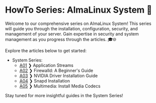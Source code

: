 # HowTo Series: AlmaLinux System 🚀

Welcome to our comprehensive series on AlmaLinux System! This series will guide you through the installation, configuration, security, and management of your server. Gain expertise in security and system management as you progress through the articles. 🎓🌐

Explore the articles below to get started:

- System Series:
    - [A01](SystemSeriesA01.md) ❯ Application Streams
    - [A02](FirewalldSeriesA01.md) ❯ Firewalld: A Beginner's Guide
    - [A03](SystemSeriesA03.md) ❯ NVIDIA Driver Installation Guide
    - [A04](SystemSeriesA04.md) ❯ Snapd Installation
    - [A05](SystemSeriesA05.md) ❯ Multimedia: Install Media Codecs

Stay tuned for more insightful guides in the System Series!

